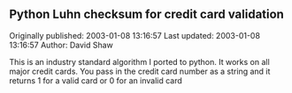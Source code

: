 ## Python Luhn checksum for credit card validation

Originally published: 2003-01-08 13:16:57
Last updated: 2003-01-08 13:16:57
Author: David Shaw

This is an industry standard algorithm I ported to python. It works on all major credit cards.  You pass in the credit card number as a string and it returns 1 for a valid card or 0 for an invalid card